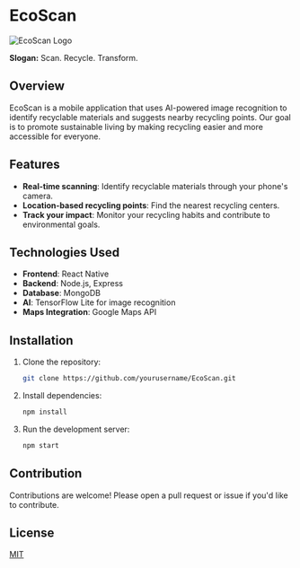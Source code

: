 # EcoScan

![EcoScan Logo](path/to/logo_ecoscan.png)

**Slogan:** Scan. Recycle. Transform.

## Overview
EcoScan is a mobile application that uses AI-powered image recognition to identify recyclable materials and suggests nearby recycling points. Our goal is to promote sustainable living by making recycling easier and more accessible for everyone.

## Features
- **Real-time scanning**: Identify recyclable materials through your phone's camera.
- **Location-based recycling points**: Find the nearest recycling centers.
- **Track your impact**: Monitor your recycling habits and contribute to environmental goals.

## Technologies Used
- **Frontend**: React Native
- **Backend**: Node.js, Express
- **Database**: MongoDB
- **AI**: TensorFlow Lite for image recognition
- **Maps Integration**: Google Maps API

## Installation
1. Clone the repository:
   ```bash
   git clone https://github.com/yourusername/EcoScan.git
   ```
2. Install dependencies:
   ```bash
   npm install
   ```
3. Run the development server:
   ```bash
   npm start
   ```

## Contribution
Contributions are welcome! Please open a pull request or issue if you'd like to contribute.

## License
[MIT](LICENSE)
